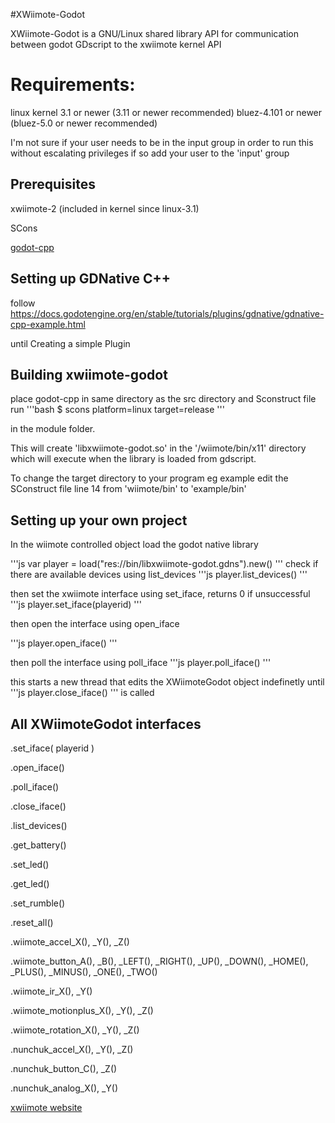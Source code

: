 #XWiimote-Godot

XWiimote-Godot is a GNU/Linux shared library API for communication between godot GDscript to the xwiimote kernel API


# Requirements:
linux kernel 3.1 or newer (3.11 or newer recommended)
bluez-4.101 or newer (bluez-5.0 or newer recommended)



I'm not sure if your user needs to be in the input group in order to run this without escalating privileges
if so add your user to the 'input' group


## Prerequisites
xwiimote-2 (included in kernel since linux-3.1)

SCons

[godot-cpp](https://github.com/godotengine/godot-cpp)

## Setting up GDNative C++

follow
	https://docs.godotengine.org/en/stable/tutorials/plugins/gdnative/gdnative-cpp-example.html

until Creating a simple Plugin

## Building xwiimote-godot
place godot-cpp in same directory as the src directory and Sconstruct file
run 
'''bash
$ scons platform=linux target=release
'''

 in the module folder.
 
This will create 'libxwiimote-godot.so' in the '/wiimote/bin/x11' directory which will execute when the library is loaded from gdscript.

To change the target directory to your program eg example edit the SConstruct file line 14 from 'wiimote/bin' to 'example/bin'

## Setting up your own project
In the wiimote controlled object load the godot native library

'''js
var player = load("res://bin/libxwiimote-godot.gdns").new()
'''
check if there are available devices using list_devices
'''js
player.list_devices()
'''

then set the xwiimote interface using set_iface, returns 0 if unsuccessful
'''js
player.set_iface(playerid)
'''

then open the interface using open_iface

'''js
player.open_iface()
'''

then poll the interface using poll_iface
'''js
player.poll_iface()
'''

this starts a new thread that edits the XWiimoteGodot object indefinetly until
'''js
player.close_iface()
'''
is called





## All XWiimoteGodot interfaces
.set_iface( playerid )

.open_iface()

.poll_iface()

.close_iface()

.list_devices()

.get_battery()

.set_led()

.get_led()

.set_rumble()

.reset_all()


.wiimote_accel_X(), _Y(), _Z()

.wiimote_button_A(), _B(), _LEFT(), _RIGHT(), _UP(), _DOWN(), _HOME(), _PLUS(), _MINUS(), _ONE(), _TWO() 

.wiimote_ir_X(), _Y()

.wiimote_motionplus_X(), _Y(), _Z()

.wiimote_rotation_X(), _Y(), _Z()

.nunchuk_accel_X(), _Y(), _Z()

.nunchuk_button_C(), _Z()

.nunchuk_analog_X(), _Y()







[xwiimote website](https://dvdhrm.github.io/xwiimote)
